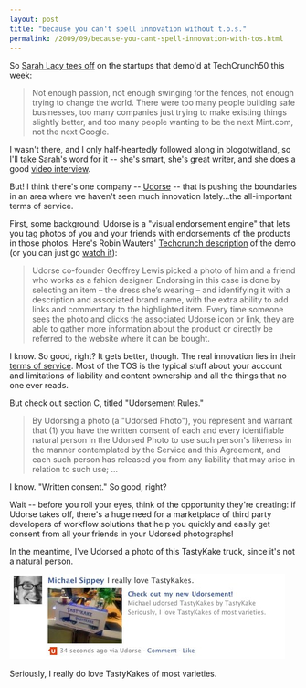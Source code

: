 ```yaml
---
layout: post
title: "because you can't spell innovation without t.o.s."
permalink: /2009/09/because-you-cant-spell-innovation-with-tos.html
---
```


So [Sarah Lacy tees off](http://www.techcrunch.com/2009/09/17/memo-to-start-ups-you’re-supposed-to-be-changing-the-world-remember/) on the startups that demo'd at TechCrunch50 this week:

> Not enough passion, not enough swinging for the fences, not enough trying to change the world. There were too many people building safe businesses, too many companies just trying to make existing things slightly better, and too many people wanting to be the next Mint.com, not the next Google.

I wasn't there, and I only half-heartedly followed along in blogotwitland, so I'll take Sarah's word for it -- she's smart, she's great writer, and she does a good [video interview](http://www.youtube.com/watch?v=rPXNBCzum98).

But! I think there's one company -- [Udorse](http://www.udorse.com/) \-\- that is pushing the boundaries in an area where we haven't seen much innovation lately...the all-important terms of service.

First, some background: Udorse is a "visual endorsement engine" that lets you tag photos of you and your friends with endorsements of the products in those photos. Here's Robin Wauters' [Techcrunch description](http://www.techcrunch.com/2009/09/14/tc50-udorse-leverages-facebook-photos-for-social-product-endorsements/) of the demo (or you can just go [watch it](http://www.ustream.tv/recorded/2163233)):

> Udorse co-founder Geoffrey Lewis picked a photo of him and a friend who works as a fahion designer. Endorsing in this case is done by selecting an item – the dress she’s wearing – and identifying it with a description and associated brand name, with the extra ability to add links and commentary to the highlighted item. Every time someone sees the photo and clicks the associated Udorse icon or link, they are able to gather more information about the product or directly be referred to the website where it can be bought.

I know. So good, right? It gets better, though. The real innovation lies in their [terms of service](http://udorse.com/about/terms). Most of the TOS is the typical stuff about your account and limitations of liability and content ownership and all the things that no one ever reads.

But check out section C, titled "Udorsement Rules."

> By Udorsing a photo (a "Udorsed Photo"), you represent and warrant that (1) you have the written consent of each and every identifiable natural person in the Udorsed Photo to use such person's likeness in the manner contemplated by the Service and this Agreement, and each such person has released you from any liability that may arise in relation to such use; ...

I know. "Written consent." So good, right?

Wait -- before you roll your eyes, think of the opportunity they're creating: if Udorse takes off, there's a huge need for a marketplace of third party developers of workflow solutions that help you quickly and easily get consent from all your friends in your Udorsed photographs!

In the meantime, I've Udorsed a photo of this TastyKake truck, since it's not a natural person.

![Udorse](/assets/2009/tastykakes.jpg)

Seriously, I really do love TastyKakes of most varieties.